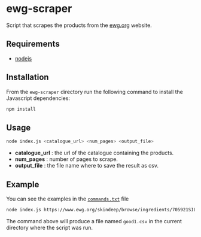 # ewg-scraper
Script that scrapes the products from the [ewg.org](https://www.ewg.org/skindeep) website.

## Requirements
- [nodejs](https://nodejs.org/en/)

## Installation 
From the `ewg-scraper` directory run the following command to install the Javascript dependencies:
```bash
npm install
```

## Usage
```bash
node index.js <catalogue_url> <num_pages> <output_file>
```
- **catalogue_url** : the url of the catalogue containing the products.
- **num_pages**     : number of pages to scrape.
- **output_file**   : the file name where to save the result as csv.

## Example
You can see the examples in the [`commands.txt`](https://github.com/houdaaynaou/women-in-tensorflow-hackathon/blob/master/ewg-scraper/commands.txt) file
```bash
node index.js https://www.ewg.org/skindeep/browse/ingredients/705921SILICA_SILYLATE?category=foundation&id=705921SILICA_SILYLATE&per_page=36 2 good1.csv
```
The command above will produce a file named `good1.csv` in the current directory where the script was run.
